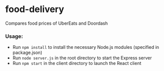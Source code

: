# food-delivery
Compares food prices of UberEats and Doordash

### Usage:
* Run `npm install` to install the necessary Node.js modules (specified in package.json)
* Run `node server.js` in the root directory to start the Express server
* Run `npm start` in the client directory to launch the React client
